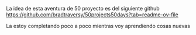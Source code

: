 La idea de esta aventura de 50 proyecto es del siguiente github 
https://github.com/bradtraversy/50projects50days?tab=readme-ov-file

La estoy completando poco a poco mientras voy aprendiendo cosas nuevas 
